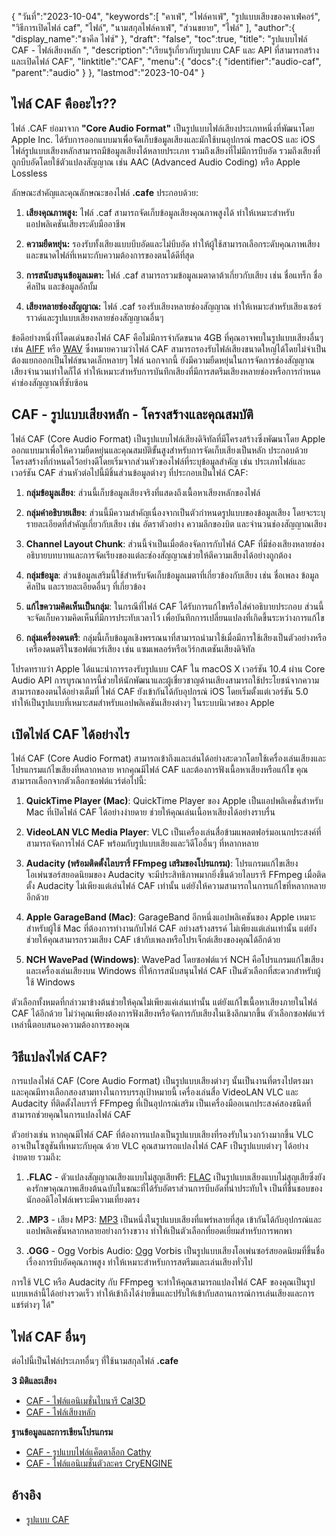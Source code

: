 {
"วันที่":"2023-10-04",
   "keywords":[
"คาเฟ่",
"ไฟล์คาเฟ่",
"รูปแบบเสียงของคาเฟ่คอร์",
"วิธีการเปิดไฟล์ caf",
"ไฟล์",
"นามสกุลไฟล์คาเฟ่",
"ส่วนขยาย",
"ไฟล์"
],
   "author":{
"display_name":"ชาคีล ไฟซ์"
},
"draft": "false",
"toc":true,
"title": "รูปแบบไฟล์ CAF - ไฟล์เสียงหลัก ",
   "description":"เรียนรู้เกี่ยวกับรูปแบบ CAF และ API ที่สามารถสร้างและเปิดไฟล์ CAF",
   "linktitle":"CAF",
   "menu":{
      "docs":{
         "identifier":"audio-caf",
         "parent":"audio"
}
},
"lastmod":"2023-10-04"
}

## ไฟล์ CAF คืออะไร??

ไฟล์ .CAF ย่อมาจาก **"Core Audio Format"** เป็นรูปแบบไฟล์เสียงประเภทหนึ่งที่พัฒนาโดย Apple Inc. ได้รับการออกแบบมาเพื่อจัดเก็บข้อมูลเสียงและมักใช้บนอุปกรณ์ macOS และ iOS ไฟล์รูปแบบเสียงหลักสามารถมีข้อมูลเสียงได้หลายประเภท รวมถึงเสียงที่ไม่มีการบีบอัด รวมถึงเสียงที่ถูกบีบอัดโดยใช้ตัวแปลงสัญญาณ เช่น AAC (Advanced Audio Coding) หรือ Apple Lossless

ลักษณะสำคัญและคุณลักษณะของไฟล์ **.cafe** ประกอบด้วย:

1. **เสียงคุณภาพสูง:** ไฟล์ .caf สามารถจัดเก็บข้อมูลเสียงคุณภาพสูงได้ ทำให้เหมาะสำหรับแอปพลิเคชันเสียงระดับมืออาชีพ

2. **ความยืดหยุ่น:** รองรับทั้งเสียงแบบบีบอัดและไม่บีบอัด ทำให้ผู้ใช้สามารถเลือกระดับคุณภาพเสียงและขนาดไฟล์ที่เหมาะกับความต้องการของตนได้ดีที่สุด

3. **การสนับสนุนข้อมูลเมตา:** ไฟล์ .caf สามารถรวมข้อมูลเมตาดาต้าเกี่ยวกับเสียง เช่น ชื่อแทร็ก ชื่อศิลปิน และข้อมูลอัลบั้ม

4. **เสียงหลายช่องสัญญาณ:** ไฟล์ .caf รองรับเสียงหลายช่องสัญญาณ ทำให้เหมาะสำหรับเสียงเซอร์ราวด์และรูปแบบเสียงหลายช่องสัญญาณอื่นๆ

ข้อดีอย่างหนึ่งที่โดดเด่นของไฟล์ CAF คือไม่มีการจำกัดขนาด 4GB ที่คุณอาจพบในรูปแบบเสียงอื่นๆ เช่น [AIFF](/th/audio/aiff/) หรือ [WAV](/th/audio/wav/) ซึ่งหมายความว่าไฟล์ CAF สามารถรองรับไฟล์เสียงขนาดใหญ่ได้โดยไม่จำเป็นต้องแยกออกเป็นไฟล์ขนาดเล็กหลายๆ ไฟล์ นอกจากนี้ ยังมีความยืดหยุ่นในการจัดการช่องสัญญาณเสียงจำนวนเท่าใดก็ได้ ทำให้เหมาะสำหรับการบันทึกเสียงที่มีการสตรีมเสียงหลายช่องหรือการกำหนดค่าช่องสัญญาณที่ซับซ้อน

## CAF - รูปแบบเสียงหลัก - โครงสร้างและคุณสมบัติ

ไฟล์ CAF (Core Audio Format) เป็นรูปแบบไฟล์เสียงดิจิทัลที่มีโครงสร้างซึ่งพัฒนาโดย Apple ออกแบบมาเพื่อให้ความยืดหยุ่นและคุณสมบัติขั้นสูงสำหรับการจัดเก็บเสียงเป็นหลัก ประกอบด้วยโครงสร้างที่กำหนดไว้อย่างดีโดยเริ่มจากส่วนหัวของไฟล์ที่ระบุข้อมูลสำคัญ เช่น ประเภทไฟล์และเวอร์ชัน CAF ส่วนหัวต่อไปนี้มีชิ้นส่วนข้อมูลต่างๆ ที่ประกอบเป็นไฟล์ CAF:

1. **กลุ่มข้อมูลเสียง**: ส่วนนี้เก็บข้อมูลเสียงจริงที่แสดงถึงเนื้อหาเสียงหลักของไฟล์
    












2. **กลุ่มคำอธิบายเสียง**: ส่วนนี้มีความสำคัญเนื่องจากเป็นตัวกำหนดรูปแบบของข้อมูลเสียง โดยจะระบุรายละเอียดที่สำคัญเกี่ยวกับเสียง เช่น อัตราตัวอย่าง ความลึกของบิต และจำนวนช่องสัญญาณเสียง
    












3. **Channel Layout Chunk**: ส่วนนี้จำเป็นเมื่อต้องจัดการกับไฟล์ CAF ที่มีช่องเสียงหลายช่อง อธิบายบทบาทและการจัดเรียงของแต่ละช่องสัญญาณช่วยให้ตีความเสียงได้อย่างถูกต้อง
    












4. **กลุ่มข้อมูล**: ส่วนข้อมูลเสริมนี้ใช้สำหรับจัดเก็บข้อมูลเมตาที่เกี่ยวข้องกับเสียง เช่น ชื่อเพลง ข้อมูลศิลปิน และรายละเอียดอื่นๆ ที่เกี่ยวข้อง
    












5. **แก้ไขความคิดเห็นเป็นกลุ่ม**: ในกรณีที่ไฟล์ CAF ได้รับการแก้ไขหรือใส่คำอธิบายประกอบ ส่วนนี้จะจัดเก็บความคิดเห็นที่มีการประทับเวลาไว้ เพื่อบันทึกการเปลี่ยนแปลงที่เกิดขึ้นระหว่างการแก้ไข
    












6. **กลุ่มเครื่องดนตรี**: กลุ่มนี้เก็บข้อมูลเชิงพรรณนาที่สามารถนำมาใช้เมื่อมีการใช้เสียงเป็นตัวอย่างหรือเครื่องดนตรีในซอฟต์แวร์เสียง เช่น แซมเพลอร์หรือเวิร์กสเตชันเสียงดิจิทัล
    













โปรดทราบว่า Apple ได้แนะนำการรองรับรูปแบบ CAF ใน macOS X เวอร์ชัน 10.4 ผ่าน Core Audio API การบูรณาการนี้ช่วยให้นักพัฒนาและผู้เชี่ยวชาญด้านเสียงสามารถใช้ประโยชน์จากความสามารถของตนได้อย่างเต็มที่ ไฟล์ CAF ยังเข้ากันได้กับอุปกรณ์ iOS โดยเริ่มตั้งแต่เวอร์ชัน 5.0 ทำให้เป็นรูปแบบที่เหมาะสมสำหรับแอปพลิเคชันเสียงต่างๆ ในระบบนิเวศของ Apple

## เปิดไฟล์ CAF ได้อย่างไร

ไฟล์ CAF (Core Audio Format) สามารถเข้าถึงและเล่นได้อย่างสะดวกโดยใช้เครื่องเล่นเสียงและโปรแกรมแก้ไขเสียงที่หลากหลาย หากคุณมีไฟล์ CAF และต้องการฟังเนื้อหาเสียงหรือแก้ไข คุณสามารถเลือกจากตัวเลือกซอฟต์แวร์ต่อไปนี้:

1. **QuickTime Player (Mac)**: QuickTime Player ของ Apple เป็นแอปพลิเคชั่นสำหรับ Mac ที่เปิดไฟล์ CAF ได้อย่างง่ายดาย ช่วยให้คุณเล่นเนื้อหาเสียงได้อย่างราบรื่น
    












2. **VideoLAN VLC Media Player**: VLC เป็นเครื่องเล่นสื่อข้ามแพลตฟอร์มอเนกประสงค์ที่สามารถจัดการไฟล์ CAF พร้อมกับรูปแบบเสียงและวิดีโออื่นๆ ที่หลากหลาย
    












3. **Audacity (พร้อมติดตั้งไลบรารี่ FFmpeg เสริมของโปรแกรม)**: โปรแกรมแก้ไขเสียงโอเพ่นซอร์สยอดนิยมของ Audacity จะมีประสิทธิภาพมากยิ่งขึ้นด้วยไลบรารี FFmpeg เมื่อติดตั้ง Audacity ไม่เพียงแต่เล่นไฟล์ CAF เท่านั้น แต่ยังให้ความสามารถในการแก้ไขที่หลากหลายอีกด้วย
    












4. **Apple GarageBand (Mac)**: GarageBand อีกหนึ่งแอปพลิเคชันของ Apple เหมาะสำหรับผู้ใช้ Mac ที่ต้องการทำงานกับไฟล์ CAF อย่างสร้างสรรค์ ไม่เพียงแต่เล่นเท่านั้น แต่ยังช่วยให้คุณสามารถรวมเสียง CAF เข้ากับเพลงหรือโปรเจ็กต์เสียงของคุณได้อีกด้วย
    












5. **NCH WavePad (Windows)**: WavePad โดยซอฟต์แวร์ NCH คือโปรแกรมแก้ไขเสียงและเครื่องเล่นเสียงบน Windows ที่ให้การสนับสนุนไฟล์ CAF เป็นตัวเลือกที่สะดวกสำหรับผู้ใช้ Windows
    













ตัวเลือกทั้งหมดที่กล่าวมาข้างต้นช่วยให้คุณไม่เพียงแค่เล่นเท่านั้น แต่ยังแก้ไขเนื้อหาเสียงภายในไฟล์ CAF ได้อีกด้วย ไม่ว่าคุณเพียงต้องการฟังเสียงหรือจัดการกับเสียงในเชิงลึกมากขึ้น ตัวเลือกซอฟต์แวร์เหล่านี้ตอบสนองความต้องการของคุณ

## วิธีแปลงไฟล์ CAF?

การแปลงไฟล์ CAF (Core Audio Format) เป็นรูปแบบเสียงต่างๆ นั้นเป็นงานที่ตรงไปตรงมา และคุณมีทางเลือกสองสามทางในการบรรลุเป้าหมายนี้ เครื่องเล่นสื่อ VideoLAN VLC และ Audacity ที่ติดตั้งไลบรารี่ FFmpeg ที่เป็นอุปกรณ์เสริม เป็นเครื่องมืออเนกประสงค์สองชนิดที่สามารถช่วยคุณในการแปลงไฟล์ CAF

ตัวอย่างเช่น หากคุณมีไฟล์ CAF ที่ต้องการแปลงเป็นรูปแบบเสียงที่รองรับในวงกว้างมากขึ้น VLC อาจเป็นโซลูชันที่เหมาะกับคุณ ด้วย VLC คุณสามารถแปลงไฟล์ CAF เป็นรูปแบบต่างๆ ได้อย่างง่ายดาย รวมถึง:

1. **.FLAC** - ตัวแปลงสัญญาณเสียงแบบไม่สูญเสียฟรี: [FLAC](/th/audio/flac) เป็นรูปแบบเสียงแบบไม่สูญเสียซึ่งยังคงรักษาคุณภาพเสียงต้นฉบับในขณะที่ได้รับอัตราส่วนการบีบอัดที่น่าประทับใจ เป็นที่ชื่นชอบของนักออดิโอไฟล์เพราะมีความเที่ยงตรง

2. **.MP3** - เสียง MP3: [MP3](/th/audio/mp3/) เป็นหนึ่งในรูปแบบเสียงที่แพร่หลายที่สุด เข้ากันได้กับอุปกรณ์และแอปพลิเคชันหลากหลายอย่างกว้างขวาง ทำให้เป็นตัวเลือกที่ยอดเยี่ยมสำหรับการพกพา

3. **.OGG** - Ogg Vorbis Audio: [Ogg](/th/audio/ogg/) Vorbis เป็นรูปแบบเสียงโอเพ่นซอร์สยอดนิยมที่ขึ้นชื่อเรื่องการบีบอัดคุณภาพสูง ทำให้เหมาะสำหรับการสตรีมและเล่นเสียงทั่วไป
   


การใช้ VLC หรือ Audacity กับ FFmpeg จะทำให้คุณสามารถแปลงไฟล์ CAF ของคุณเป็นรูปแบบเหล่านี้ได้อย่างรวดเร็ว ทำให้เข้าถึงได้ง่ายขึ้นและปรับให้เข้ากับสถานการณ์การเล่นเสียงและการแชร์ต่างๆ ได้"

## ไฟล์ CAF อื่นๆ

ต่อไปนี้เป็นไฟล์ประเภทอื่นๆ ที่ใช้นามสกุลไฟล์ **.cafe**

**3 มิติและเสียง**
- [CAF - ไฟล์แอนิเมชั่นไบนารี Cal3D](/th/3d/caf-cal3d/)
- [CAF - ไฟล์เสียงหลัก](/th/audio/caf/)

**ฐานข้อมูลและการเขียนโปรแกรม**
- [CAF - รูปแบบไฟล์แค็ตตาล็อก Cathy](/th/database/caf/)
- [CAF - ไฟล์แอนิเมชั่นตัวละคร CryENGINE](/th/programming/caf-cryengine/)

## อ้างอิง
* [รูปแบบ CAF](https://developer.apple.com/library/archive/documentation/MusicAudio/Reference/CAFSpec/CAF_spec/CAF_spec.html)

